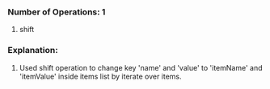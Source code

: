 ### Number of Operations: 1

1. shift

### Explanation:

1. Used shift operation to change key 'name' and 'value' to 'itemName' and 'itemValue' inside items list by iterate over items.